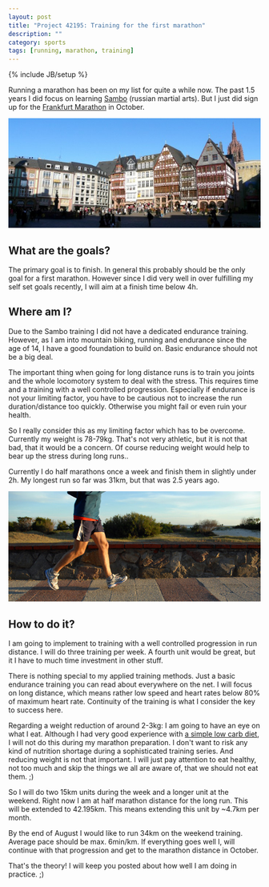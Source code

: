 ```yaml
---
layout: post
title: "Project 42195: Training for the first marathon"
description: ""
category: sports 
tags: [running, marathon, training]
---
```

{% include JB/setup %}

Running a marathon has been on my list for quite a while now. The past
1.5 years I did focus on learning
<a href="http://en.wikipedia.org/wiki/Sambo_(martial_art)">Sambo</a> (russian martial arts). But I
just did sign up for the [Frankfurt
Marathon](http://www.bmw-frankfurt-marathon.com/) in October.

![Runner](/assets/images/frankfurt.jpg)

## What are the goals?

The primary goal is to finish. In general this probably
should be the only goal for a first marathon. However since I did very
well in over fulfilling my self set goals recently, I will aim at a
finish time below 4h.

## Where am I?

Due to the Sambo training I did not have a dedicated endurance training.
However, as I am into mountain biking, running and endurance since the
age of 14, I have a good foundation to build on. Basic endurance 
should not be a big deal.

The important thing when going for long distance runs is to train you
joints and the whole locomotory system to deal with the stress. This
requires time and a training with a well controlled progression.
Especially if endurance is not your limiting factor, you have to be
cautious not to increase the run duration/distance too quickly.
Otherwise you might fail or even ruin your health.

So I really consider this as my limiting factor which has to be
overcome. Currently my weight is 78-79kg. That's not very athletic, but
it is not that bad, that it would be a concern. Of course reducing weight
would help to bear up the stress during long runs..

Currently I do half marathons once a week and finish them in slightly
under 2h. My longest run so far was 31km, but that was 2.5 years ago.

![Runner](/assets/images/runner.jpg)

## How to do it?

I am going to implement to training with a well controlled progression
in run distance. I will do three training per week. A fourth unit would
be great, but it I have to much time investment in other stuff.

There is nothing special to my applied training methods. Just a basic
endurance training you can read about everywhere on the net. I will
focus on long distance, which means rather low speed and heart rates
below 80% of maximum heart rate. Continuity of the training is what I consider the
key to success here.

Regarding a weight reduction of around 2-3kg: I am going to have an eye
on what I eat. Although I had very good experience with [a simple low
carb
diet](http://www.fourhourworkweek.com/blog/2007/04/06/how-to-lose-20-lbs-of-fat-in-30-days-without-doing-any-exercise/),
 I will not do this during my marathon preparation. I don't
want to risk any kind of nutrition shortage during a sophisticated training series.
 And reducing weight is not that important. I will
just pay attention to eat healthy, not too much and skip the things we
all are aware of, that we should not eat them. ;)

So I will do two 15km units during the week and a longer unit at the
weekend. Right now I am at half marathon distance for the long run. This
will be extended to 42.195km. This means extending this unit by ~4.7km
per month.

By the end of August I would like to run 34km on the weekend training.
Average pace should be max. 6min/km. If everything goes well I, will
continue with that progression and get to the marathon distance in October.

That's the theory! I will keep you posted about how well I am doing in
practice. ;)
